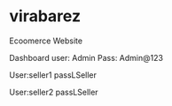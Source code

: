 # virabarez
Ecoomerce Website


Dashboard 
user: Admin
Pass: Admin@123

User:seller1
passLSeller

User:seller2
passLSeller

